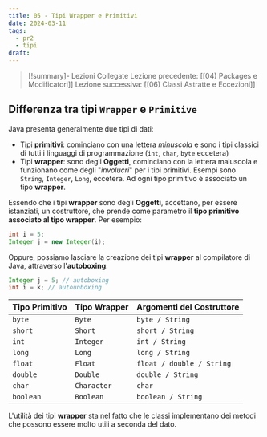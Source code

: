 ```yaml
---
title: 05 - Tipi Wrapper e Primitivi
date: 2024-03-11
tags:
  - pr2
  - tipi
draft:
---
```

> [!summary]- Lezioni Collegate
> Lezione precedente: [[04) Packages e Modificatori]]
> Lezione successiva: [[06) Classi Astratte e Eccezioni]]
## Differenza tra tipi `Wrapper` e `Primitive`
Java presenta generalmente due tipi di dati:
* Tipi **primitivi**: cominciano con una lettera _minuscola_ e sono i tipi classici di tutti i linguaggi di programmazione (`int`, `char`, `byte` eccetera)
* Tipi **wrapper**: sono degli **Oggetti**, cominciano con la lettera maiuscola e funzionano come degli "_involucri_" per i tipi primitivi. Esempi sono `String`, `Integer`, `Long`, eccetera. Ad ogni tipo primitivo è associato un tipo **wrapper**.

Essendo che i tipi **wrapper** sono degli **Oggetti**, accettano, per essere istanziati, un costruttore, che prende come parametro il **tipo primitivo associato al tipo wrapper**. Per esempio:
```java
int i = 5;
Integer j = new Integer(i);
```
Oppure, possiamo lasciare la creazione dei tipi **wrapper** al compilatore di Java, attraverso l'**autoboxing**:
```java
Integer j = 5; // autoboxing
int i = k; // autounboxing
```

| **Tipo Primitivo** | **Tipo Wrapper** | Argomenti del Costruttore |
| ------------------ | ---------------- | ------------------------- |
| `byte`             | `Byte`           | `byte / String`           |
| `short`            | `Short`          | `short / String`          |
| `int`              | `Integer`        | `int / String`            |
| `long`             | `Long`           | `long / String`           |
| `float`            | `Float`          | `float / double / String` |
| `double`           | `Double`         | `double / String`         |
| `char`             | `Character`      | `char`                    |
| `boolean`          | `Boolean`        | `boolean / String`        |
L'utilità dei tipi **wrapper** sta nel fatto che le classi implementano dei metodi che possono essere molto utili a seconda del dato.